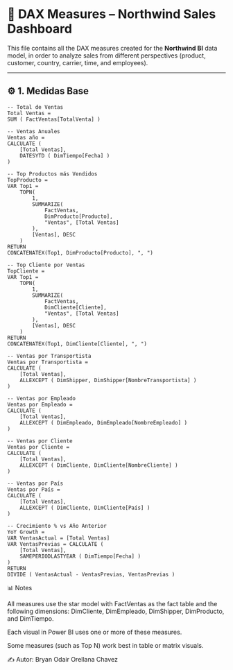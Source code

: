 # 🧮 DAX Measures – Northwind Sales Dashboard
>
This file contains all the DAX measures created for the **Northwind BI** data model, in order to analyze sales from different perspectives (product, customer, country, carrier, time, and employees).

---

## ⚙️ 1. Medidas Base

```DAX
-- Total de Ventas
Total Ventas = 
SUM ( FactVentas[TotalVenta] )

-- Ventas Anuales
Ventas año = 
CALCULATE (
    [Total Ventas],
    DATESYTD ( DimTiempo[Fecha] )
)

-- Top Productos más Vendidos
TopProducto = 
VAR Top1 = 
    TOPN(
        1,
        SUMMARIZE(
            FactVentas,
            DimProducto[Producto],
            "Ventas", [Total Ventas]
        ),
        [Ventas], DESC
    )
RETURN
CONCATENATEX(Top1, DimProducto[Producto], ", ")

-- Top Cliente por Ventas
TopCliente = 
VAR Top1 = 
    TOPN(
        1,
        SUMMARIZE(
            FactVentas,
            DimCliente[Cliente],
            "Ventas", [Total Ventas]
        ),
        [Ventas], DESC
    )
RETURN
CONCATENATEX(Top1, DimCliente[Cliente], ", ")

-- Ventas por Transportista
Ventas por Transportista = 
CALCULATE (
    [Total Ventas],
    ALLEXCEPT ( DimShipper, DimShipper[NombreTransportista] )
)

-- Ventas por Empleado
Ventas por Empleado = 
CALCULATE (
    [Total Ventas],
    ALLEXCEPT ( DimEmpleado, DimEmpleado[NombreEmpleado] )
)

-- Ventas por Cliente
Ventas por Cliente = 
CALCULATE (
    [Total Ventas],
    ALLEXCEPT ( DimCliente, DimCliente[NombreCliente] )
)

-- Ventas por País
Ventas por País = 
CALCULATE (
    [Total Ventas],
    ALLEXCEPT ( DimCliente, DimCliente[País] )
)

-- Crecimiento % vs Año Anterior
YoY Growth = 
VAR VentasActual = [Total Ventas]
VAR VentasPrevias = CALCULATE (
    [Total Ventas],
    SAMEPERIODLASTYEAR ( DimTiempo[Fecha] )
)
RETURN
DIVIDE ( VentasActual - VentasPrevias, VentasPrevias )
```
>
📊 Notes

All measures use the star model with FactVentas as the fact table and the following dimensions: DimCliente, DimEmpleado, DimShipper, DimProducto, and DimTiempo.

Each visual in Power BI uses one or more of these measures.

Some measures (such as Top N) work best in table or matrix visuals.

✍️ Autor: Bryan Odair Orellana Chavez



